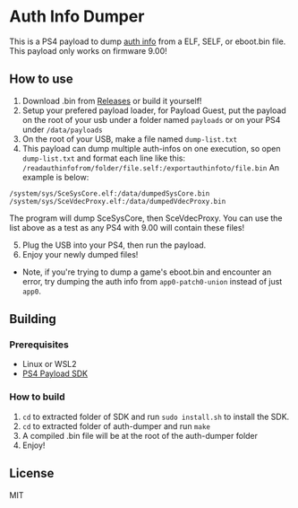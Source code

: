 # Auth Info Dumper

This is a PS4 payload to dump [auth info](https://www.psdevwiki.com/ps4/Auth_Info) from a ELF, SELF, or eboot.bin file. This payload only works on firmware 9.00!

## How to use

1. Download .bin from [Releases](https://github.com/obhq/auth-dumper/releases/latest) or build it yourself!
2. Setup your prefered payload loader, for Payload Guest, put the payload on the root of your usb under a folder named `payloads` or on your PS4 under `/data/payloads`
3. On the root of your USB, make a file named `dump-list.txt`
4. This payload can dump multiple auth-infos on one execution, so open `dump-list.txt` and format each line like this: `/readauthinfofrom/folder/file.self:/exportauthinfoto/file.bin` An example is below:
```
/system/sys/SceSysCore.elf:/data/dumpedSysCore.bin
/system/sys/SceVdecProxy.elf:/data/dumpedVdecProxy.bin
```
The program will dump SceSysCore, then SceVdecProxy. You can use the list above as a test as any PS4 with 9.00 will contain these files!

5. Plug the USB into your PS4, then run the payload.
6. Enjoy your newly dumped files!

- Note, if you're trying to dump a game's eboot.bin and encounter an error, try dumping the auth info from `app0-patch0-union` instead of just `app0`.

## Building

### Prerequisites

- Linux or WSL2
- [PS4 Payload SDK](https://github.com/Scene-Collective/ps4-payload-sdk)

### How to build

1. `cd` to extracted folder of SDK and run `sudo install.sh` to install the SDK.
2. `cd` to extracted folder of auth-dumper and run `make`
3. A compiled .bin file will be at the root of the auth-dumper folder
4. Enjoy!

## License

MIT
